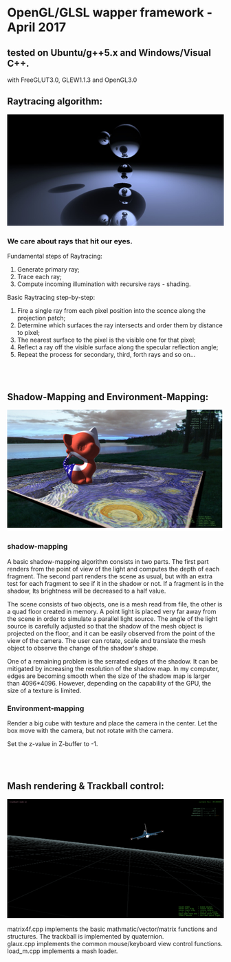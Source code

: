# OpenGL/GLSL wapper framework - April 2017
## tested on Ubuntu/g++5.x and Windows/Visual C++.
with FreeGLUT3.0, GLEW1.1.3 and OpenGL3.0<br/>

## **Raytracing algorithm:**

![Alt text](raytrace/screenshot01.jpg?raw=true "")<br/>

### We care about rays that hit our eyes.<br/>
Fundamental steps of Raytracing:<br/>
1. Generate primary ray;<br/>
2. Trace each ray;<br/>
3. Compute incoming illumination with recursive rays - shading.<br/>

Basic Raytracing step-by-step:<br/>
1. Fire a single ray from each pixel position into the scence along the projection patch;<br/>
2. Determine which surfaces the ray intersects and order them by distance to pixel;<br/>
3. The nearest surface to the pixel is the visible one for that pixel;<br/>
4. Reflect a ray off the visible surface along the specular reflection angle;<br/>
6. Repeat the process for secondary, third, forth rays and so on...<br/>

<br/><br/>

## **Shadow-Mapping and Environment-Mapping:**

![Alt text](shadowmapping/screenshot01.jpg?raw=true "")<br/>

### shadow-mapping
A basic shadow-mapping algorithm consists in two parts. The first part renders from the point of view of the light and computes the depth of each fragment. The second part renders the scene as usual, but with an extra test for each fragment to see if it in the shadow or not. If a fragment is in the shadow, Its brightness will be decreased to a half value.<br/>

The scene consists of two objects, one is a mesh read from file, the other is a quad floor created in memory. A point light is placed very far away from the scene in order to simulate a parallel light source. The angle of the light source is carefully adjusted so that the shadow of the mesh object is projected on the floor, and it can be easily observed from the point of the view of the camera. The user can rotate, scale and translate the mesh object to observe the change of the shadow's shape.<br/>

One of a remaining problem is the serrated edges of the shadow. It can be mitigated by increasing the resolution of the shadow map. In my computer, edges are becoming smooth when the size of the shadow map is larger than 4096*4096. However, depending on the capability of the GPU, the size of a texture is limited.<br/>

### Environment-mapping
Render a big cube with texture and place the camera in the center. Let the box move with the camera, but not rotate with the camera.<br/>

Set the z-value in Z-buffer to -1.<br/>

<br/><br/>

## **Mash rendering & Trackball control:**

![Alt text](modelshader/screenshot01.jpg?raw=true "")<br/>

matrix4f.cpp implements the basic mathmatic/vector/matrix functions and structures. The trackball is implemented by quaternion.<br/>
glaux.cpp implements the common mouse/keyboard view control functions.<br/>
load_m.cpp implements a mash loader.<br/>
